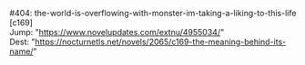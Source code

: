 #404: the-world-is-overflowing-with-monster-im-taking-a-liking-to-this-life [c169] <br/>
Jump: "https://www.novelupdates.com/extnu/4955034/" <br/>
Dest: "https://nocturnetls.net/novels/2065/c169-the-meaning-behind-its-name/"